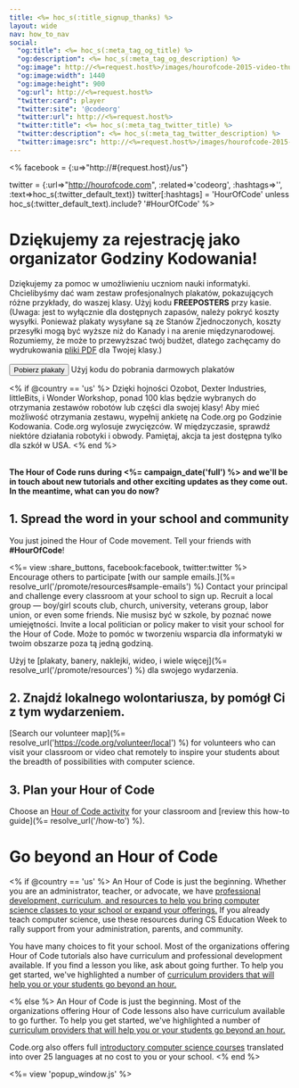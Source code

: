 ```yaml
---
title: <%= hoc_s(:title_signup_thanks) %>
layout: wide
nav: how_to_nav
social:
  "og:title": <%= hoc_s(:meta_tag_og_title) %>
  "og:description": <%= hoc_s(:meta_tag_og_description) %>
  "og:image": http://<%=request.host%>/images/hourofcode-2015-video-thumbnail.png
  "og:image:width": 1440
  "og:image:height": 900
  "og:url": http://<%=request.host%>
  "twitter:card": player
  "twitter:site": '@codeorg'
  "twitter:url": http://<%=request.host%>
  "twitter:title": <%= hoc_s(:meta_tag_twitter_title) %>
  "twitter:description": <%= hoc_s(:meta_tag_twitter_description) %>
  "twitter:image:src": http://<%=request.host%>/images/hourofcode-2015-video-thumbnail.png
---
```

<% facebook = {:u=>"http://#{request.host}/us"}

twitter = {:url=>"http://hourofcode.com", :related=>'codeorg', :hashtags=>'', :text=>hoc_s(:twitter_default_text)} twitter[:hashtags] = 'HourOfCode' unless hoc_s(:twitter_default_text).include? '#HourOfCode' %>

# Dziękujemy za rejestrację jako organizator Godziny Kodowania!

Dziękujemy za pomoc w umożliwieniu uczniom nauki informatyki. Chcielibyśmy dać wam zestaw profesjonalnych plakatów, pokazujących różne przykłady, do waszej klasy. Użyj kodu **FREEPOSTERS** przy kasie. (Uwaga: jest to wyłącznie dla dostępnych zapasów, należy pokryć koszty wysyłki. Ponieważ plakaty wysyłane są ze Stanów Zjednoczonych, koszty przesyłki mogą być wyższe niż do Kanady i na arenie międzynarodowej. Rozumiemy, że może to przewyższać twój budżet, dlatego zachęcamy do wydrukowania [pliki PDF](https://code.org/inspire) dla Twojej klasy.)  
<br />[<button>Pobierz plakaty</button>](https://store.code.org/products/code-org-posters-set-of-12) Użyj kodu do pobrania darmowych plakatów

<% if @country == 'us' %> Dzięki hojności Ozobot, Dexter Industries, littleBits, i Wonder Workshop, ponad 100 klas będzie wybranych do otrzymania zestawów robotów lub części dla swojej klasy! Aby mieć możliwość otrzymania zestawu, wypełnij ankietę na Code.org po Godzinie Kodowania. Code.org wylosuje zwycięzców. W międzyczasie, sprawdź niektóre działania robotyki i obwody. Pamiętaj, akcja ta jest dostępna tylko dla szkół w USA. <% end %>

<br /> **The Hour of Code runs during <%= campaign_date('full') %> and we'll be in touch about new tutorials and other exciting updates as they come out. In the meantime, what can you do now?**

## 1. Spread the word in your school and community

You just joined the Hour of Code movement. Tell your friends with **#HourOfCode**!

<%= view :share_buttons, facebook:facebook, twitter:twitter %> <br /> Encourage others to participate [with our sample emails.](%= resolve_url('/promote/resources#sample-emails') %) Contact your principal and challenge every classroom at your school to sign up. Recruit a local group — boy/girl scouts club, church, university, veterans group, labor union, or even some friends. Nie musisz być w szkole, by poznać nowe umiejętności. Invite a local politician or policy maker to visit your school for the Hour of Code. Może to pomóc w tworzeniu wsparcia dla informatyki w twoim obszarze poza tą jedną godziną.

Użyj te [plakaty, banery, naklejki, wideo, i wiele więcej](%= resolve_url('/promote/resources') %) dla swojego wydarzenia.

## 2. Znajdź lokalnego wolontariusza, by pomógł Ci z tym wydarzeniem.

[Search our volunteer map](%= resolve_url('https://code.org/volunteer/local') %) for volunteers who can visit your classroom or video chat remotely to inspire your students about the breadth of possibilities with computer science.

## 3. Plan your Hour of Code

Choose an [Hour of Code activity](https://hourofcode.com/learn) for your classroom and [review this how-to guide](%= resolve_url('/how-to') %).

# Go beyond an Hour of Code

<% if @country == 'us' %> An Hour of Code is just the beginning. Whether you are an administrator, teacher, or advocate, we have [professional development, curriculum, and resources to help you bring computer science classes to your school or expand your offerings.](https://code.org/yourschool) If you already teach computer science, use these resources during CS Education Week to rally support from your administration, parents, and community.

You have many choices to fit your school. Most of the organizations offering Hour of Code tutorials also have curriculum and professional development available. If you find a lesson you like, ask about going further. To help you get started, we've highlighted a number of [curriculum providers that will help you or your students go beyond an hour.](https://hourofcode.com/beyond)

<% else %> An Hour of Code is just the beginning. Most of the organizations offering Hour of Code lessons also have curriculum available to go further. To help you get started, we've highlighted a number of [curriculum providers that will help you or your students go beyond an hour.](https://hourofcode.com/beyond)

Code.org also offers full [introductory computer science courses](https://code.org/educate/curriculum/cs-fundamentals-international) translated into over 25 languages at no cost to you or your school. <% end %>

<%= view 'popup_window.js' %>